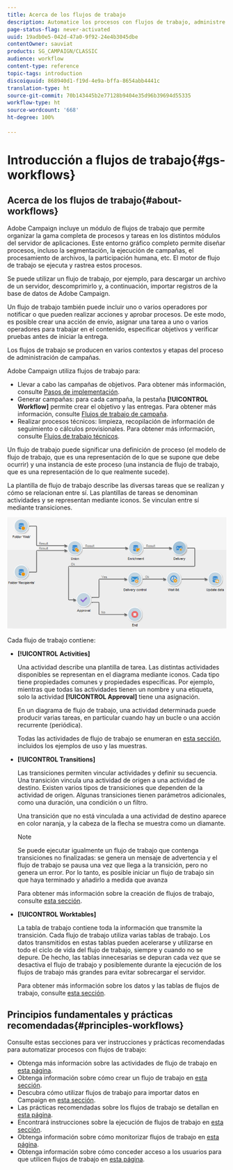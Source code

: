 ```yaml
---
title: Acerca de los flujos de trabajo
description: Automatice los procesos con flujos de trabajo, administre datos y audiencias, envíe mensajes, y mucho más.
page-status-flag: never-activated
uuid: 19adb0e5-042d-47a0-9f92-24e4b3045dbe
contentOwner: sauviat
products: SG_CAMPAIGN/CLASSIC
audience: workflow
content-type: reference
topic-tags: introduction
discoiquuid: 868940d1-f19d-4e9a-bffa-8654abb4441c
translation-type: ht
source-git-commit: 70b143445b2e77128b9404e35d96b39694d55335
workflow-type: ht
source-wordcount: '668'
ht-degree: 100%

---
```



# Introducción a flujos de trabajo{#gs-workflows}

## Acerca de los flujos de trabajo{#about-workflows}

Adobe Campaign incluye un módulo de flujos de trabajo que permite organizar la gama completa de procesos y tareas en los distintos módulos del servidor de aplicaciones. Este entorno gráfico completo permite diseñar procesos, incluso la segmentación, la ejecución de campañas, el procesamiento de archivos, la participación humana, etc. El motor de flujo de trabajo se ejecuta y rastrea estos procesos.

Se puede utilizar un flujo de trabajo, por ejemplo, para descargar un archivo de un servidor, descomprimirlo y, a continuación, importar registros de la base de datos de Adobe Campaign.

Un flujo de trabajo también puede incluir uno o varios operadores por notificar o que pueden realizar acciones y aprobar procesos. De este modo, es posible crear una acción de envío, asignar una tarea a uno o varios operadores para trabajar en el contenido, especificar objetivos y verificar pruebas antes de iniciar la entrega.

Los flujos de trabajo se producen en varios contextos y etapas del proceso de administración de campañas.

Adobe Campaign utiliza flujos de trabajo para:

* Llevar a cabo las campañas de objetivos. Para obtener más información, consulte [Pasos de implementación](../../workflow/using/building-a-workflow.md#implementation-steps-).
* Generar campañas: para cada campaña, la pestaña **[!UICONTROL Workflow]** permite crear el objetivo y las entregas. Para obtener más información, consulte [Flujos de trabajo de campaña](../../workflow/using/building-a-workflow.md#campaign-workflows).
* Realizar procesos técnicos: limpieza, recopilación de información de seguimiento o cálculos provisionales. Para obtener más información, consulte [Flujos de trabajo técnicos](../../workflow/using/building-a-workflow.md#technical-workflows).

Un flujo de trabajo puede significar una definición de proceso (el modelo de flujo de trabajo, que es una representación de lo que se supone que debe ocurrir) y una instancia de este proceso (una instancia de flujo de trabajo, que es una representación de lo que realmente sucede).

La plantilla de flujo de trabajo describe las diversas tareas que se realizan y cómo se relacionan entre sí. Las plantillas de tareas se denominan actividades y se representan mediante iconos. Se vinculan entre sí mediante transiciones.

![](assets/example1.png)

Cada flujo de trabajo contiene:

* **[!UICONTROL Activities]**

   Una actividad describe una plantilla de tarea. Las distintas actividades disponibles se representan en el diagrama mediante iconos. Cada tipo tiene propiedades comunes y propiedades específicas. Por ejemplo, mientras que todas las actividades tienen un nombre y una etiqueta, solo la actividad **[!UICONTROL Approval]** tiene una asignación.

   En un diagrama de flujo de trabajo, una actividad determinada puede producir varias tareas, en particular cuando hay un bucle o una acción recurrente (periódica).

   Todas las actividades de flujo de trabajo se enumeran en [esta sección](../../workflow/using/about-activities.md), incluidos los ejemplos de uso y las muestras.

* **[!UICONTROL Transitions]**

   Las transiciones permiten vincular actividades y definir su secuencia. Una transición vincula una actividad de origen a una actividad de destino. Existen varios tipos de transiciones que dependen de la actividad de origen. Algunas transiciones tienen parámetros adicionales, como una duración, una condición o un filtro.

   Una transición que no está vinculada a una actividad de destino aparece en color naranja, y la cabeza de la flecha se muestra como un diamante.

   >[!NOTE]
   >
   >Se puede ejecutar igualmente un flujo de trabajo que contenga transiciones no finalizadas: se genera un mensaje de advertencia y el flujo de trabajo se pausa una vez que llega a la transición, pero no genera un error. Por lo tanto, es posible iniciar un flujo de trabajo sin que haya terminado y añadirlo a medida que avanza

   Para obtener más información sobre la creación de flujos de trabajo, consulte [esta sección](../../workflow/using/building-a-workflow.md).

* **[!UICONTROL Worktables]**

   La tabla de trabajo contiene toda la información que transmite la transición. Cada flujo de trabajo utiliza varias tablas de trabajo. Los datos transmitidos en estas tablas pueden acelerarse y utilizarse en todo el ciclo de vida del flujo de trabajo, siempre y cuando no se depure. De hecho, las tablas innecesarias se depuran cada vez que se desactiva el flujo de trabajo y posiblemente durante la ejecución de los flujos de trabajo más grandes para evitar sobrecargar el servidor.

   Para obtener más información sobre los datos y las tablas de flujos de trabajo, consulte [esta sección](../../workflow/using/how-to-use-workflow-data.md).

## Principios fundamentales y prácticas recomendadas{#principles-workflows}

Consulte estas secciones para ver instrucciones y prácticas recomendadas para automatizar procesos con flujos de trabajo:

* Obtenga más información sobre las actividades de flujo de trabajo en [esta página](../../workflow/using/how-to-use-workflow-data.md).
* Obtenga información sobre cómo crear un flujo de trabajo en [esta sección](../../workflow/using/building-a-workflow.md).
* Descubra cómo utilizar flujos de trabajo para importar datos en Campaign en [esta sección](../../workflow/using/importing-data.md).
* Las prácticas recomendadas sobre los flujos de trabajo se detallan en [esta página](../../workflow/using/workflow-best-practices.md).
* Encontrará instrucciones sobre la ejecución de flujos de trabajo en [esta sección](../../workflow/using/starting-a-workflow.md).
* Obtenga información sobre cómo monitorizar flujos de trabajo en [esta página](../../workflow/using/monitoring-workflow-execution.md).
* Obtenga información sobre cómo conceder acceso a los usuarios para que utilicen flujos de trabajo en [esta página](../../workflow/using/managing-rights.md).
